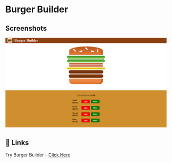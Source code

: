 # Burger Builder

## Screenshots
![App Screenshot](https://github.com/Thilak-07/Burger_Builder/blob/main/Screenshots/The%20Burger.png)

## 🔗 Links
Try Burger Builder - [Click Here](https://thilak-07.github.io/Task-3-Burger_Builder/)
